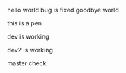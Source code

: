 hello world   bug is fixed
goodbye world 


this is a pen



dev is working

dev2 is working

master check